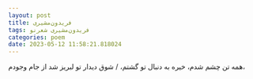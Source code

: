 ```yaml
---
layout: post
title: فریدون‌مشیری
tags: فریدون‌مشیری شعر‌نو
categories: poem
date: 2023-05-12 11:58:21.818024
---
```


همه تن چشم شدم، خیره به دنبال تو گشتم، / شوق دیدار تو لبریز شد از جام وجودم،